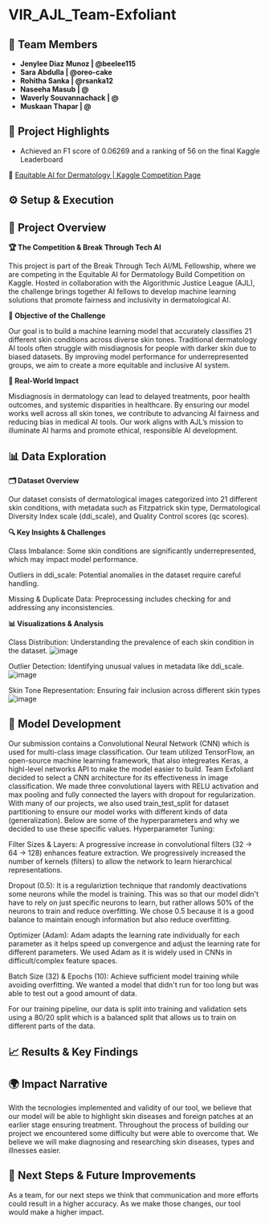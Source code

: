 # VIR_AJL_Team-Exfoliant

## 👥 Team Members
- **Jenylee Diaz Munoz | @beelee115**  
- **Sara Abdulla | @oreo-cake**
- **Rohitha Sanka | @rsanka12**
- **Naseeha Masub | @**
- **Waverly Souvannachack | @**
- **Muskaan Thapar | @**

## 🌟 Project Highlights
* Achieved an F1 score of 0.06269 and a ranking of 56 on the final Kaggle Leaderboard

🔗 [Equitable AI for Dermatology | Kaggle Competition Page](https://www.kaggle.com/competitions/bttai-ajl-2025/overview)

## ⚙️ Setup & Execution

## 📌 Project Overview
**🏆 The Competition & Break Through Tech AI**

This project is part of the Break Through Tech AI/ML Fellowship, where we are competing in the Equitable AI for Dermatology Build Competition on Kaggle. Hosted in collaboration with the Algorithmic Justice League (AJL), the challenge brings together AI fellows to develop machine learning solutions that promote fairness and inclusivity in dermatological AI.

**🎯 Objective of the Challenge**

Our goal is to build a machine learning model that accurately classifies 21 different skin conditions across diverse skin tones. Traditional dermatology AI tools often struggle with misdiagnosis for people with darker skin due to biased datasets. By improving model performance for underrepresented groups, we aim to create a more equitable and inclusive AI system.

**🌱 Real-World Impact**

Misdiagnosis in dermatology can lead to delayed treatments, poor health outcomes, and systemic disparities in healthcare. By ensuring our model works well across all skin tones, we contribute to advancing AI fairness and reducing bias in medical AI tools. Our work aligns with AJL’s mission to illuminate AI harms and promote ethical, responsible AI development.

## 📊 Data Exploration

**🗂 Dataset Overview**

Our dataset consists of dermatological images categorized into 21 different skin conditions, with metadata such as Fitzpatrick skin type, Dermatological Diversity Index scale (ddi_scale), and Quality Control scores (qc scores). 

**🔍 Key Insights & Challenges**

Class Imbalance: Some skin conditions are significantly underrepresented, which may impact model performance.

Outliers in ddi_scale: Potential anomalies in the dataset require careful handling.

Missing & Duplicate Data: Preprocessing includes checking for and addressing any inconsistencies.

**📊 Visualizations & Analysis**

Class Distribution: Understanding the prevalence of each skin condition in the dataset.
![image](https://github.com/user-attachments/assets/611c3090-002d-49d7-ba45-76803b351a80)

Outlier Detection: Identifying unusual values in metadata like ddi_scale.
![image](https://github.com/user-attachments/assets/eec3e56e-f970-43da-b96c-23fe695d81f8)

Skin Tone Representation: Ensuring fair inclusion across different skin types
![image](https://github.com/user-attachments/assets/35dd9b12-19a0-4bef-9880-c9ca66f2bcce)

## 🧠 Model Development
Our submission contains a Convolutional Neural Network (CNN) which is used for multi-class image classification. Our team utilized TensorFlow, an open-source machine learning framework, that also integreates Keras, a highl-level networks API to make the model easier to build. Team Exfoliant decided to select a CNN architecture for its effectiveness in image classification. We made three convolutional layers with RELU activation and max pooling and fully connected the layers with dropout for regularization. With many of our projects, we also used train_test_split for dataset partitioning to ensure our model works with different kinds of data (generalization). Below are some of the hyperparameters and why we decided to use these specific values.
Hyperparameter Tuning:

Filter Sizes & Layers: A progressive increase in convolutional filters (32 → 64 → 128) enhances feature extraction. We progressively increased the number of kernels (filters) to allow the network to learn hierarchical representations.

Dropout (0.5): It is a regulariztion technique that randomly deactivations some neurons while the model is training. This was so that our model didn't have to rely on just specific neurons to learn, but rather allows 50% of the neurons to train and reduce overfitting. We chose 0.5 because it is a good balance to maintain enough information but also reduce overfitting.

Optimizer (Adam): Adam adapts the learning rate individually for each parameter as it helps speed up convergence and adjust the learning rate for different parameters. We used Adam as it is widely used in CNNs in difficult/complex feature spaces.

Batch Size (32) & Epochs (10): Achieve sufficient model training while avoiding overfitting. We wanted a model that didn't run for too long but was able to test out a good amount of data.

For our training pipeline, our data is split into training and validation sets using a 80/20 split which is a balanced split that allows us to train on different parts of the data.

## 📈 Results & Key Findings

## 🌍 Impact Narrative
With the tecnologies implemented and validity of our tool, we believe that our model will be able to highlight skin diseases and foreign patches at an earlier stage ensuring treatment. Throughout the process of building our project we encountered some difficulty but were able to overcome that. We believe we will make diagnosing and researching skin diseases, types and illnesses easier. 

## 🚀 Next Steps & Future Improvements
As a team, for our next steps we think that communication and more efforts could result in a higher accuracy. As we make those changes, our tool would make a higher impact. 
